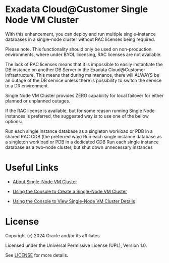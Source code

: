 # Exadata Cloud@Customer Single Node VM Cluster

With this enhancement, you can deploy and run multiple single-instance databases in a single-node cluster without RAC licenses being required.

Please note. This functionality should only be used on non-production environments, where under BYOL licensing, RAC licenses are not available.

The lack of RAC licenses means that it is impossible to easily instantiate the DB instance on another DB Server in the Exadata Cloud@Customer infrastructure. This means that during maintenance, there will ALWAYS be an outage of the DB service unless there is possibility to switch the service to a DR environment. 

Single Node VM Cluster provides ZERO capability for local failover for either planned or unplanned outages.

If the RAC license is available, but for some reason running Single Node instances is preferred, the suggested way is to use one of the bellow options:

Run each single instance database as a singleton workload or PDB in a shared RAC CDB (the preferred way)
Run each single instance database as a singleton workload or PDB in a dedicated CDB
Run each single instance database as a two–node cluster, but shut down unnecessary instances

# Useful Links

- [About Single-Node VM Cluster](https://docs.oracle.com/en-us/iaas/exadata/doc/ecc-manage-vm-clusters.html#GUID-F528AA9C-2130-4E15-B8DE-DF65FD580789)

- [Using the Console to Create a Single-Node VM Cluster](https://docs.oracle.com/en-us/iaas/exadata/doc/ecc-manage-vm-clusters.html#GUID-6F475E61-176B-481D-92B9-5FD93326C7AA)

- [Using the Console to View Single-Node VM Cluster Details](https://docs.oracle.com/en-us/iaas/exadata/doc/ecc-manage-vm-clusters.html#GUID-CEDD32D1-3309-4ED3-BB28-335348CDE790)


# License

Copyright (c) 2024 Oracle and/or its affiliates.

Licensed under the Universal Permissive License (UPL), Version 1.0.

See [LICENSE](https://github.com/oracle-devrel/technology-engineering/blob/main/LICENSE) for more details.
